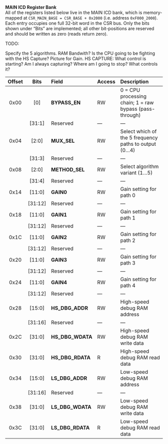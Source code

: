 **MAIN ICD Register Bank**  
All of the registers listed below live in the MAIN ICD bank, which is memory-mapped at `CSR_MAIN_BASE = CSR_BASE + 0x2000` (i.e. address `0xF000_2000`).
Each entry occupies one full 32-bit word in the CSR bus.  Only the bits shown under “Bits” are implemented; all other bit-positions are reserved and should be written as zero (reads return zero).

TODO:

Specify the  5 algorithms.
RAM Bandwith? Is the CPU going to be fighting with the HS Capture?
Picture for Gain.
HS CAPTURE: What control is starting? Am I always capturing? Where am I going to stop? What controls it?

| Offset |   Bits   | Field                  | Access | Description                                              |
| :----: | :------: | :--------------------- | :----- | :------------------------------------------------------- |
|  0x00  |   \[0]   | **BYPASS\_EN**         | RW     | 0 = CPU processing chain; 1 = raw bypass (pass-through)  |
|        |  \[31:1] | Reserved               | —      | —                                                        |
|  0x04  |  \[2:0]  | **MUX\_SEL**           | RW     | Select which of the 5 frequency paths to output (0…4)    |
|        |  \[31:3] | Reserved               | —      | —                                                        |
|  0x08  |  \[2:0]  | **METHOD\_SEL**        | RW     | Select algorithm variant (1…5)                           |
|        |  \[31:4] | Reserved               | —      | —                                                        |
|  0x14  |  \[11:0] | **GAIN0**              | RW     | Gain setting for path 0                                  |
|        | \[31:12] | Reserved               | —      | —                                                        |
|  0x18  |  \[11:0] | **GAIN1**              | RW     | Gain setting for path 1                                  |
|        | \[31:12] | Reserved               | —      | —                                                        |
|  0x1C  |  \[11:0] | **GAIN2**              | RW     | Gain setting for path 2                                  |
|        | \[31:12] | Reserved               | —      | —                                                        |
|  0x20  |  \[11:0] | **GAIN3**              | RW     | Gain setting for path 3                                  |
|        | \[31:12] | Reserved               | —      | —                                                        |
|  0x24  |  \[11:0] | **GAIN4**              | RW     | Gain setting for path 4                                  |
|        | \[31:12] | Reserved               | —      | —                                                        |
|  0x28  |  \[15:0] | **HS\_DBG\_ADDR**      | RW     | High-speed debug RAM address                             |
|        | \[31:16] | Reserved               | —      | —                                                        |
|  0x2C  |  \[31:0] | **HS\_DBG\_WDATA**     | RW     | High-speed debug RAM write data                          |
|  0x30  |  \[31:0] | **HS\_DBG\_RDATA**     | R      | High-speed debug RAM read data                           |
|  0x34  |  \[15:0] | **LS\_DBG\_ADDR**      | RW     | Low-speed debug RAM address                              |
|        | \[31:16] | Reserved               | —      | —                                                        |
|  0x38  |  \[31:0] | **LS\_DBG\_WDATA**     | RW     | Low-speed debug RAM write data                           |
|  0x3C  |  \[31:0] | **LS\_DBG\_RDATA**     | R      | Low-speed debug RAM read data                            |
